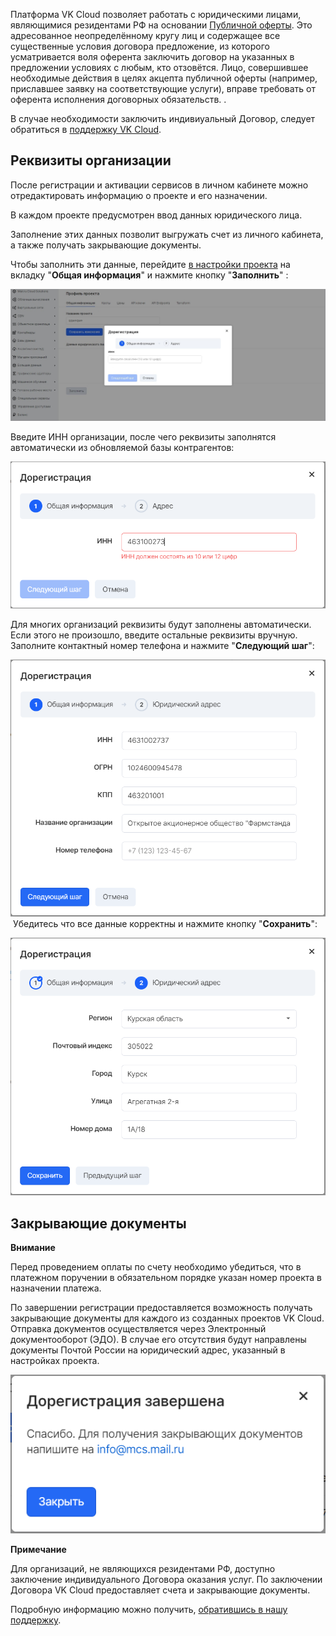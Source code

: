 Платформа VK Cloud позволяет работать с юридическими лицами, являющимися резидентами РФ на основании [Публичной оферты](https://mcs.mail.ru/help/ru_RU/legal/legal-terms). Это адресованное неопределённому кругу лиц и содержащее все существенные условия договора предложение, из которого усматривается воля оферента заключить договор на указанных в предложении условиях с любым, кто отзовётся. Лицо, совершившее необходимые действия в целях акцепта публичной оферты (например, приславшее заявку на соответствующие услуги), вправе требовать от оферента исполнения договорных обязательств. .

В случае необходимости заключить индивиуальный Договор, следует обратиться в [поддержку VK Cloud](mailto:support@mcs.mail.ru).

## Реквизиты организации

После регистрации и активации сервисов в личном кабинете можно отредактировать информацию о проекте и его назначении.

В каждом проекте предусмотрен ввод данных юридического лица.

Заполнение этих данных позволит выгружать счет из личного кабинета, а также получать закрывающие документы.

Чтобы заполнить эти данные, перейдите [в настройки проекта](https://mcs.mail.ru/app/project/legal/) на вкладку "**Общая информация**" и нажмите кнопку "**Заполнить**" :

![](./assets/1602975345880-doregistraciya-yul.jpg)

Введите ИНН организации, после чего реквизиты заполнятся автоматически из обновляемой базы контрагентов:

![](./assets/1595437604705-1595437604704.png)

Для многих организаций реквизиты будут заполнены автоматически. Если этого не произошло, введите остальные реквизиты вручную. Заполните контактный номер телефона и нажмите "**Следующий шаг**":

![](./assets/1595437854104-1595437854104.png) Убедитесь что все данные корректны и нажмите кнопку "**Сохранить**":

![](./assets/1595437923781-1595437923781.png)

## Закрывающие документы

**Внимание**

Перед проведением оплаты по счету необходимо убедиться, что в платежном поручении в обязательном порядке указан номер проекта в назначении платежа.

По завершении регистрации предоставляется возможность получать закрывающие документы для каждого из созданных проектов VK Cloud. Отправка документов осуществляется через Электронный документооборот (ЭДО). В случае его отсутствия будут направлены документы Почтой России на юридический адрес, указанный в настройках проекта.

![](./assets/1595438091913-1595438091913.png)

**Примечание**

Для организаций, не являющихся резидентами РФ, доступно заключение индивидуального Договора оказания услуг. По заключении Договора VK Cloud предоставляет счета и закрывающие документы.

Подробную информацию можно получить, [обратившись в нашу поддержку](mailto:sales@mcs.mail.ru).
